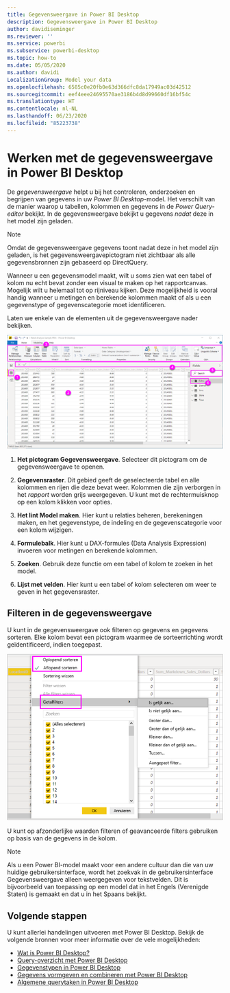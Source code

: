 ```yaml
---
title: Gegevensweergave in Power BI Desktop
description: Gegevensweergave in Power BI Desktop
author: davidiseminger
ms.reviewer: ''
ms.service: powerbi
ms.subservice: powerbi-desktop
ms.topic: how-to
ms.date: 05/05/2020
ms.author: davidi
LocalizationGroup: Model your data
ms.openlocfilehash: 6585c0e20fb0e63d366dfc8da17949ac03d42512
ms.sourcegitcommit: eef4eee24695570ae3186b4d8d99660df16bf54c
ms.translationtype: HT
ms.contentlocale: nl-NL
ms.lasthandoff: 06/23/2020
ms.locfileid: "85223738"
---
```

# <a name="work-with-data-view-in-power-bi-desktop"></a>Werken met de gegevensweergave in Power BI Desktop

De *gegevensweergave* helpt u bij het controleren, onderzoeken en begrijpen van gegevens in uw *Power BI Desktop*-model. Het verschilt van de manier waarop u tabellen, kolommen en gegevens in de *Power Query-editor* bekijkt. In de gegevensweergave bekijkt u gegevens *nadat* deze in het model zijn geladen.

> [!NOTE]
> Omdat de gegevensweergave gegevens toont nadat deze in het model zijn geladen, is het gegevensweergavepictogram niet zichtbaar als alle gegevensbronnen zijn gebaseerd op DirectQuery. 

Wanneer u een gegevensmodel maakt, wilt u soms zien wat een tabel of kolom nu echt bevat zonder een visual te maken op het rapportcanvas. Mogelijk wilt u helemaal tot op rijniveau kijken. Deze mogelijkheid is vooral handig wanneer u metingen en berekende kolommen maakt of als u een gegevenstype of gegevenscategorie moet identificeren.

Laten we enkele van de elementen uit de gegevensweergave nader bekijken.

![Gegevensweergave in Power BI Desktop](media/desktop-data-view/dataview_fullscreen.png)

1. **Het pictogram Gegevensweergave**. Selecteer dit pictogram om de gegevensweergave te openen.

2. **Gegevensraster**. Dit gebied geeft de geselecteerde tabel en alle kolommen en rijen die deze bevat weer. Kolommen die zijn verborgen in het *rapport* worden grijs weergegeven. U kunt met de rechtermuisknop op een kolom klikken voor opties.

3. **Het lint Model maken**. Hier kunt u relaties beheren, berekeningen maken, en het gegevenstype, de indeling en de gegevenscategorie voor een kolom wijzigen.

4. **Formulebalk**. Hier kunt u DAX-formules (Data Analysis Expression) invoeren voor metingen en berekende kolommen.

5. **Zoeken**. Gebruik deze functie om een tabel of kolom te zoeken in het model.

6. **Lijst met velden**. Hier kunt u een tabel of kolom selecteren om weer te geven in het gegevensraster.

## <a name="filtering-in-data-view"></a>Filteren in de gegevensweergave

U kunt in de gegevensweergave ook filteren op gegevens en gegevens sorteren. Elke kolom bevat een pictogram waarmee de sorteerrichting wordt geïdentificeerd, indien toegepast.

![De gegevensweergave in Power BI Desktop sorteren en filteren](media/desktop-data-view/dataview_sort-and-filter.png)

U kunt op afzonderlijke waarden filteren of geavanceerde filters gebruiken op basis van de gegevens in de kolom.

> [!NOTE]
> Als u een Power BI-model maakt voor een andere cultuur dan die van uw huidige gebruikersinterface, wordt het zoekvak in de gebruikersinterface Gegevensweergave alleen weergegeven voor tekstvelden. Dit is bijvoorbeeld van toepassing op een model dat in het Engels (Verenigde Staten) is gemaakt en dat u in het Spaans bekijkt.


## <a name="next-steps"></a>Volgende stappen

U kunt allerlei handelingen uitvoeren met Power BI Desktop. Bekijk de volgende bronnen voor meer informatie over de vele mogelijkheden:

* [Wat is Power BI Desktop?](../fundamentals/desktop-what-is-desktop.md)
* [Query-overzicht met Power BI Desktop](../transform-model/desktop-query-overview.md)
* [Gegevenstypen in Power BI Desktop](desktop-data-types.md)
* [Gegevens vormgeven en combineren met Power BI Desktop](desktop-shape-and-combine-data.md)
* [Algemene querytaken in Power BI Desktop](../transform-model/desktop-common-query-tasks.md)
